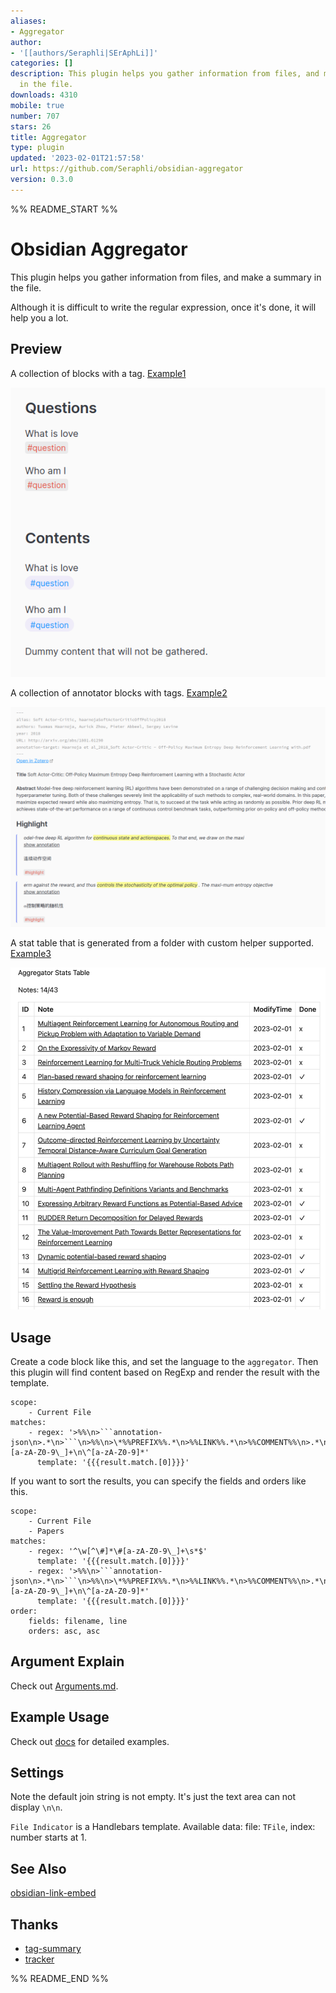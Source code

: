 ```yaml
---
aliases:
- Aggregator
author:
- '[[authors/Seraphli|SErAphLi]]'
categories: []
description: This plugin helps you gather information from files, and make a summary
  in the file.
downloads: 4310
mobile: true
number: 707
stars: 26
title: Aggregator
type: plugin
updated: '2023-02-01T21:57:58'
url: https://github.com/Seraphli/obsidian-aggregator
version: 0.3.0
---
```


%% README_START %%

# Obsidian Aggregator

This plugin helps you gather information from files, and make a summary in the file.

Although it is difficult to write the regular expression, once it's done, it will help you a lot.

## Preview

A collection of blocks with a tag. [Example1](docs/Example1.md)

![example1-preview](https://raw.githubusercontent.com/Seraphli/obsidian-aggregator/HEAD/docs/example1-preview.png)

A collection of annotator blocks with tags. [Example2](docs/Example2.md)

![example2-preview](https://raw.githubusercontent.com/Seraphli/obsidian-aggregator/HEAD/docs/example2-preview.png)

A stat table that is generated from a folder with custom helper supported. [Example3](docs/Example3.md)

![example3-preview](https://raw.githubusercontent.com/Seraphli/obsidian-aggregator/HEAD/docs/example3-preview.png)


## Usage

Create a code block like this, and set the language to the `aggregator`. Then this plugin will find content based on RegExp and render the result with the template.

````aggregator
scope:
    - Current File
matches:
    - regex: '>%%\n>```annotation-json\n>.*\n>```\n>%%\n>\*%%PREFIX%%.*\n>%%LINK%%.*\n>%%COMMENT%%\n>.*\n>%%TAGS%%\n>\#[a-zA-Z0-9\_]+\n\^[a-zA-Z0-9]*'
      template: '{{{result.match.[0]}}}'
````

If you want to sort the results, you can specify the fields and orders like this.

````aggregator
scope:
    - Current File
    - Papers
matches:
    - regex: '^\w[^\#]*\#[a-zA-Z0-9\_]+\s*$'
      template: '{{{result.match.[0]}}}'
    - regex: '>%%\n>```annotation-json\n>.*\n>```\n>%%\n>\*%%PREFIX%%.*\n>%%LINK%%.*\n>%%COMMENT%%\n>.*\n>%%TAGS%%\n>\#[a-zA-Z0-9\_]+\n\^[a-zA-Z0-9]*'
      template: '{{{result.match.[0]}}}'
order:
    fields: filename, line
    orders: asc, asc
````

## Argument Explain

Check out [Arguments.md](docs/Arguments.md).

## Example Usage

Check out [docs](docs/) for detailed examples.

## Settings

Note the default join string is not empty. It's just the text area can not display `\n\n`.

`File Indicator` is a Handlebars template. Available data: file: `TFile`, index: number starts at 1.

## See Also

[obsidian-link-embed](https://github.com/Seraphli/obsidian-link-embed)

## Thanks

-   [tag-summary](https://github.com/macrojd/tag-summary)
-   [tracker](https://github.com/pyrochlore/obsidian-tracker)


%% README_END %%